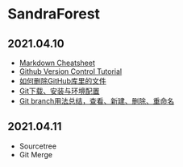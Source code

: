 # SandraForest

## 2021.04.10
- [Markdown Cheatsheet](https://www.markdownguide.org/cheat-sheet/)
- [Github Version Control Tutorial](https://www.youtube.com/watch?v=PWqS4NBhEY8)
- [如何删除GitHub库里的文件](https://blog.csdn.net/hdn_kb/article/details/94013101)
- [Git下载、安装与环境配置](https://blog.csdn.net/huangqqdy/article/details/83032408)
- [Git branch用法总结，查看、新建、删除、重命名](https://blog.csdn.net/afei__/article/details/51567155)

## 2021.04.11
- Sourcetree
- Git Merge
